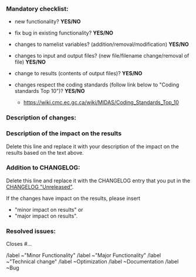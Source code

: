 ### Mandatory checklist:

<!--For each point below, choose 'YES' or 'NO' -->

* new functionality?  **YES/NO**
* fix bug in existing functionality? **YES/NO**
* changes to namelist variables? (addition/removal/modification) **YES/NO**
* changes to input and output files? (new file/filename change/removal of file) **YES/NO**
* change to results (contents of output files)? **YES/NO**
* changes respect the coding standards (follow link below to "Coding standards Top 10")? **YES/NO**

    * https://wiki.cmc.ec.gc.ca/wiki/MIDAS/Coding_Standards_Top_10

### Description of changes:

<!--The text here should describe how the change was implemented.-->
<!--Detail here the changes answered as YES in the previous section-->

### Description of the impact on the results

<!--

Describe how the results are affected by the code introduced in this
merge request:

 1. quick explanation of why the results are affected:
   * order of obs changed
   * affecting cost function calculation
 2. which programs are affected (e.g. `midas-var.Abs`)
 3. in which configurations are the impacts seen
   * e.g. all operational NWP systems using `midas-var.Abs` program
 4. how significant are the changes
   * no impact at all (backward compatible)
   * minor, only due to numerical round-off error or
   * major like impacting the meteorological evaluation
      * if so, in which data assimilation experiments were the impact
        of the changes evaluated

-->

Delete this line and replace it with your description of the impact on
the results based on the text above.

### Addition to CHANGELOG:

<!--Some oneliners describing changes for the whole merge-request-->
<!--That information will be added to the 'CHANGELOG.md' file-->
<!--Put any information relevant to the user, especially non-backward compatible changes-->
<!--   * new functionality  -->
<!--   * Namelist variables -->
<!--   * input/output files -->
<!--   * results            -->

Delete this line and replace it with the CHANGELOG entry that you put
in the [CHANGELOG "Unreleased"](CHANGELOG.md#Unreleased).

If the changes have impact on the results, please insert
  * "minor impact on results" or
  * "major impact on results".

### Resolved issues:

<!--Put the list of issues that this merge request resolves-->
Closes #...

<!--(choose one of the following labels)-->
/label ~"Minor Functionality"
/label ~"Major Functionality"
/label ~"Technical change" 
/label ~Optimization
/label ~Documentation
/label ~Bug
